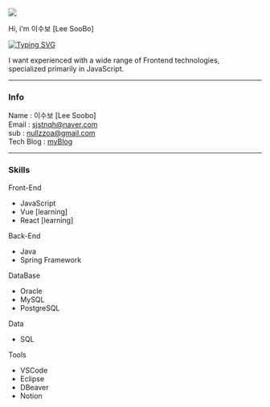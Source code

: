 
<img src="https://capsule-render.vercel.app/api?type=waving&color=D3D3D3&height=180&section=header&text=Hi&nbsp;yo~🤘&fontSize=40" />

Hi, i'm 이수보 [Lee SooBo]<br />

[![Typing SVG](https://readme-typing-svg.demolab.com?font=Fira+Code&pause=300&color=7DF729&random=false&width=435&lines=Welcome&nbsp;My&nbsp;Github)](https://git.io/typing-svg)

I want experienced with a wide range of Frontend technologies,<br /> specialized primarily in JavaScript.
<hr />

### Info
Name      : 이수보 [Lee Soobo]<br />
Email     : sjstnqh@naver.com<br />
sub       : nullzzoa@gmail.com<br />
Tech Blog : <a href="https://velog.io/@sjsrkdgks">myBlog</a>
<br />

<hr />

### Skills

Front-End
- JavaScript
- Vue [learning]
- React [learning]

Back-End
- Java
- Spring Framework

DataBase
- Oracle
- MySQL
- PostgreSQL

Data
- SQL

Tools
- VSCode
- Eclipse
- DBeaver
- Notion

<!--
**soobolee/soobolee** is a ✨ _special_ ✨ repository because its `README.md` (this file) appears on your GitHub profile.

Here are some ideas to get you started:

- 🔭 I’m currently working on ...
- 🌱 I’m currently learning ...
- 👯 I’m looking to collaborate on ...
- 🤔 I’m looking for help with ...
- 💬 Ask me about ...
- 📫 How to reach me: ...
- 😄 Pronouns: ...
- ⚡ Fun fact: ...
-->
